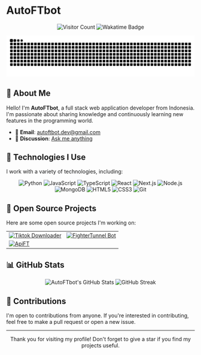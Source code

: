 # AutoFTbot

<p align="center">
  <img src="https://komarev.com/ghpvc/?username=AutoFTbot&label=Visitors&color=0e75b6&style=flat-square" alt="Visitor Count" />
  <img src="https://wakatime.com/badge/user/eebb3dd8-d9b2-40de-9b88-6fd6cac99dbc.svg" alt="Wakatime Badge" />
</p>

<p align="center">
  <img src="https://github.com/AutoFTbot/AutoFTbot/blob/output/github-contribution-grid-snake.svg" alt="Snake animation" />
</p>


## 👋 About Me

Hello! I'm **AutoFTbot**, a full stack web application developer from Indonesia. I'm passionate about sharing knowledge and continuously learning new features in the programming world.

- 📧 **Email**: autoftbot.dev@gmail.com
- 💬 **Discussion**: [Ask me anything](https://github.com/AutoFTbot/AutoFTbot/issues)

## 🚀 Technologies I Use

I work with a variety of technologies, including:

<p align="center">
  <img src="https://img.shields.io/badge/Python-3776AB?style=for-the-badge&logo=python&logoColor=white" alt="Python" />
  <img src="https://img.shields.io/badge/JavaScript-F7DF1E?style=for-the-badge&logo=javascript&logoColor=black" alt="JavaScript" />
  <img src="https://img.shields.io/badge/TypeScript-007ACC?style=for-the-badge&logo=typescript&logoColor=white" alt="TypeScript" />
  <img src="https://img.shields.io/badge/React-61DAFB?style=for-the-badge&logo=react&logoColor=black" alt="React" />
  <img src="https://img.shields.io/badge/Next.js-000000?style=for-the-badge&logo=nextdotjs&logoColor=white" alt="Next.js" />
  <img src="https://img.shields.io/badge/Node.js-339933?style=for-the-badge&logo=nodedotjs&logoColor=white" alt="Node.js" />
  <img src="https://img.shields.io/badge/MongoDB-47A248?style=for-the-badge&logo=mongodb&logoColor=white" alt="MongoDB" />
  <img src="https://img.shields.io/badge/HTML5-E34F26?style=for-the-badge&logo=html5&logoColor=white" alt="HTML5" />
  <img src="https://img.shields.io/badge/CSS3-1572B6?style=for-the-badge&logo=css3&logoColor=white" alt="CSS3" />
  <img src="https://img.shields.io/badge/Git-F05032?style=for-the-badge&logo=git&logoColor=white" alt="Git" />
</p>


## 🌟 Open Source Projects

Here are some open source projects I'm working on:

<table>
  <tr>
    <td>
      <a href="https://github.com/AutoFTbot/Tiktok-Downloader">
        <img src="https://github-readme-stats.vercel.app/api/pin/?username=AutoFTbot&repo=Tiktok-Downloader&theme=radical" alt="Tiktok Downloader" />
      </a>
    </td>
    <td>
      <a href="https://github.com/AutoFTbot/FighterTunnel-Bot">
        <img src="https://github-readme-stats.vercel.app/api/pin/?username=AutoFTbot&repo=FighterTunnel-Bot&theme=radical" alt="FighterTunnel Bot" />
      </a>
    </td>
  </tr>
  <tr>
    <td colspan="2">
      <a href="https://github.com/AutoFTbot/Api">
        <img src="https://github-readme-stats.vercel.app/api/pin/?username=AutoFTbot&repo=Api&theme=radical" alt="ApiFT" />
      </a>
    </td>
  </tr>
</table>

## 📊 GitHub Stats

<p align="center">
  <img src="https://github-readme-stats.vercel.app/api?username=AutoFTbot&show_icons=true&theme=radical" alt="AutoFTbot's GitHub Stats" />
  <img src="https://github-readme-streak-stats.herokuapp.com/?user=AutoFTbot&theme=radical" alt="GitHub Streak" />
</p>

## 🤝 Contributions

I'm open to contributions from anyone. If you're interested in contributing, feel free to make a pull request or open a new issue.

---

<p align="center">
  Thank you for visiting my profile! Don't forget to give a star if you find my projects useful.
</p>

